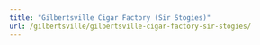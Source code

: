 ```yaml
---
title: "Gilbertsville Cigar Factory (Sir Stogies)"
url: /gilbertsville/gilbertsville-cigar-factory-sir-stogies/
---
```

